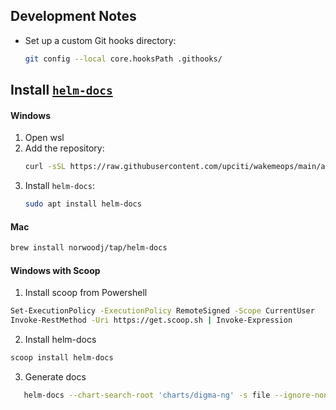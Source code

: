 ## Development Notes
- Set up a custom Git hooks directory:
  ```bash
  git config --local core.hooksPath .githooks/
  ```
  
## Install [`helm-docs`](https://github.com/norwoodj/helm-docs)

#### Windows
1. Open wsl
2. Add the repository:
   ```bash
   curl -sSL https://raw.githubusercontent.com/upciti/wakemeops/main/assets/install_repository | sudo bash
   ```
3. Install `helm-docs`:
   ```bash
   sudo apt install helm-docs
   ```
#### Mac
```bash
brew install norwoodj/tap/helm-docs
```

#### Windows with Scoop

1. Install scoop from Powershell
```bash
Set-ExecutionPolicy -ExecutionPolicy RemoteSigned -Scope CurrentUser
Invoke-RestMethod -Uri https://get.scoop.sh | Invoke-Expression
```
2. Install helm-docs
```bash
scoop install helm-docs
```
3. Generate docs
```bash
   helm-docs --chart-search-root 'charts/digma-ng' -s file --ignore-non-descriptions
```